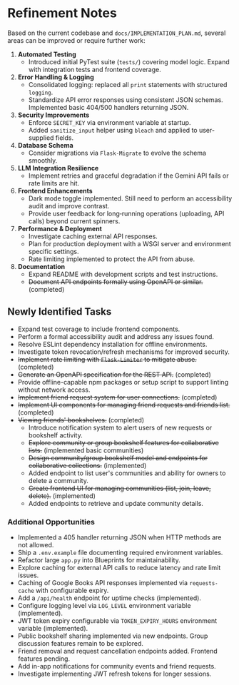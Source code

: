 # Refinement Notes

Based on the current codebase and `docs/IMPLEMENTATION_PLAN.md`, several areas can be improved or require further work:

1. **Automated Testing**
   - Introduced initial PyTest suite (`tests/`) covering model logic. Expand with integration tests and frontend coverage.
2. **Error Handling & Logging**
   - Consolidated logging: replaced all `print` statements with structured `logging`.
   - Standardize API error responses using consistent JSON schemas. Implemented basic 404/500 handlers returning JSON.
3. **Security Improvements**
   - Enforce `SECRET_KEY` via environment variable at startup.
   - Added `sanitize_input` helper using `bleach` and applied to user-supplied fields.
4. **Database Schema**
   - Consider migrations via `Flask-Migrate` to evolve the schema smoothly.
5. **LLM Integration Resilience**
   - Implement retries and graceful degradation if the Gemini API fails or rate limits are hit.
6. **Frontend Enhancements**
   - Dark mode toggle implemented. Still need to perform an accessibility audit and improve contrast.
   - Provide user feedback for long‑running operations (uploading, API calls) beyond current spinners.
7. **Performance & Deployment**
   - Investigate caching external API responses.
   - Plan for production deployment with a WSGI server and environment specific settings.
   - Rate limiting implemented to protect the API from abuse.
8. **Documentation**
    - Expand README with development scripts and test instructions.
    - ~~Document API endpoints formally using OpenAPI or similar.~~ (completed)

## Newly Identified Tasks

- Expand test coverage to include frontend components.
- Perform a formal accessibility audit and address any issues found.
- Resolve ESLint dependency installation for offline environments.
- Investigate token revocation/refresh mechanisms for improved security.
- ~~Implement rate limiting with `Flask-Limiter` to mitigate abuse.~~ (completed)
- ~~Generate an OpenAPI specification for the REST API.~~ (completed)
- Provide offline-capable npm packages or setup script to support linting without network access.
- ~~Implement friend request system for user connections.~~ (completed)
- ~~Implement UI components for managing friend requests and friends list.~~ (completed)
- ~~Viewing friends' bookshelves.~~ (completed)
  - Introduce notification system to alert users of new requests or bookshelf activity.
  - ~~Explore community or group bookshelf features for collaborative lists.~~ (implemented basic communities)
  - ~~Design community/group bookshelf model and endpoints for collaborative collections.~~ (implemented)
  - Added endpoint to list user's communities and ability for owners to delete a community.
  - ~~Create frontend UI for managing communities (list, join, leave, delete).~~ (implemented)
  - Added endpoints to retrieve and update community details.

### Additional Opportunities
- Implemented a 405 handler returning JSON when HTTP methods are not allowed.
- Ship a `.env.example` file documenting required environment variables.
- Refactor large `app.py` into Blueprints for maintainability.
- Explore caching for external API calls to reduce latency and rate limit issues.
- Caching of Google Books API responses implemented via `requests-cache` with configurable expiry.
- Add a `/api/health` endpoint for uptime checks (implemented).
- Configure logging level via `LOG_LEVEL` environment variable (implemented).
- JWT token expiry configurable via `TOKEN_EXPIRY_HOURS` environment variable (implemented).
- Public bookshelf sharing implemented via new endpoints. Group discussion features remain to be explored.
- Friend removal and request cancellation endpoints added. Frontend features pending.
- Add in-app notifications for community events and friend requests.
- Investigate implementing JWT refresh tokens for longer sessions.

